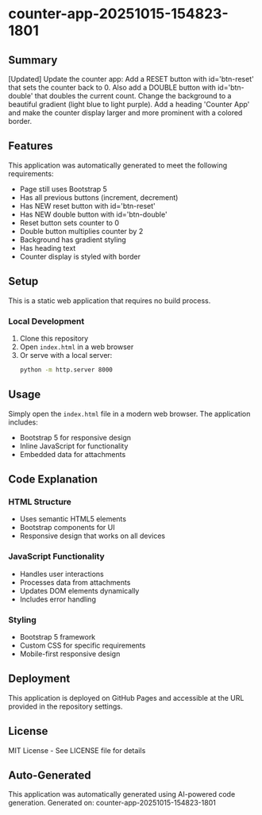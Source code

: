 # counter-app-20251015-154823-1801

## Summary

[Updated] Update the counter app: Add a RESET button with id='btn-reset' that sets the counter back to 0. Also add a DOUBLE button with id='btn-double' that doubles the current count. Change the background to a beautiful gradient (light blue to light purple). Add a heading 'Counter App' and make the counter display larger and more prominent with a colored border.

## Features

This application was automatically generated to meet the following requirements:

- Page still uses Bootstrap 5
- Has all previous buttons (increment, decrement)
- Has NEW reset button with id='btn-reset'
- Has NEW double button with id='btn-double'
- Reset button sets counter to 0
- Double button multiplies counter by 2
- Background has gradient styling
- Has heading text
- Counter display is styled with border

## Setup

This is a static web application that requires no build process.

### Local Development

1. Clone this repository
2. Open `index.html` in a web browser
3. Or serve with a local server:
   ```bash
   python -m http.server 8000
   ```


## Usage

Simply open the `index.html` file in a modern web browser. The application includes:
- Bootstrap 5 for responsive design
- Inline JavaScript for functionality
- Embedded data for attachments

## Code Explanation

### HTML Structure
- Uses semantic HTML5 elements
- Bootstrap components for UI
- Responsive design that works on all devices

### JavaScript Functionality
- Handles user interactions
- Processes data from attachments
- Updates DOM elements dynamically
- Includes error handling

### Styling
- Bootstrap 5 framework
- Custom CSS for specific requirements
- Mobile-first responsive design

## Deployment

This application is deployed on GitHub Pages and accessible at the URL provided in the repository settings.

## License

MIT License - See LICENSE file for details

## Auto-Generated

This application was automatically generated using AI-powered code generation.
Generated on: counter-app-20251015-154823-1801

